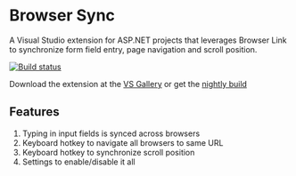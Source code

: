 # Browser Sync
A Visual Studio extension for ASP.NET projects that
leverages Browser Link to synchronize form field entry,
page navigation and scroll position.

[![Build status](https://ci.appveyor.com/api/projects/status/o508r208jkg13ob3?svg=true)](https://ci.appveyor.com/project/madskristensen/browsersync)

Download the extension at the
[VS Gallery](https://visualstudiogallery.msdn.microsoft.com/5497fd10-b1ba-474c-8991-1438ae47012a)
or get the
[nightly build](http://vsixgallery.com/extension/10d9b3af-1338-4c45-bc99-4ec38c3a11fb/)

## Features

1. Typing in input fields is synced across browsers
2. Keyboard hotkey to navigate all browsers to same URL
3. Keyboard hotkey to synchronize scroll position
4. Settings to enable/disable it all

